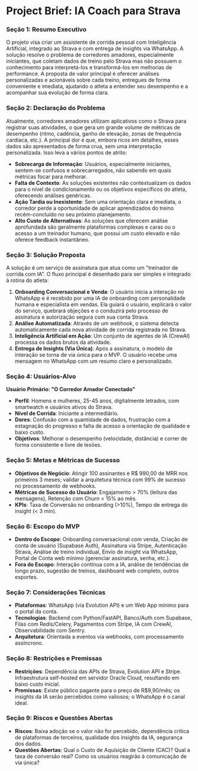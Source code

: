 # Project Brief: IA Coach para Strava

### **Seção 1: Resumo Executivo**
O projeto visa criar um assistente de corrida pessoal com Inteligência Artificial, integrado ao Strava e com entrega de insights via WhatsApp. A solução resolve o problema de corredores amadores, especialmente iniciantes, que coletam dados de treino pelo Strava mas não possuem o conhecimento para interpretá-los e transformá-los em melhorias de performance. A proposta de valor principal é oferecer análises personalizadas e acionáveis sobre cada treino, entregues de forma conveniente e imediata, ajudando o atleta a entender seu desempenho e a acompanhar sua evolução de forma clara.

### **Seção 2: Declaração do Problema**
Atualmente, corredores amadores utilizam aplicativos como o Strava para registrar suas atividades, o que gera um grande volume de métricas de desempenho (ritmo, cadência, ganho de elevação, zonas de frequência cardíaca, etc.). A principal dor é que, embora ricos em detalhes, esses dados são apresentados de forma crua, sem uma interpretação personalizada. Isso leva a vários pontos de atrito:
* **Sobrecarga de Informação**: Usuários, especialmente iniciantes, sentem-se confusos e sobrecarregados, não sabendo em quais métricas focar para melhorar.
* **Falta de Contexto**: As soluções existentes não contextualizam os dados para o nível de condicionamento ou os objetivos específicos do atleta, oferecendo análises genéricas.
* **Ação Tardia ou Inexistente**: Sem uma orientação clara e imediata, o corredor perde a oportunidade de aplicar aprendizados do treino recém-concluído no seu próximo planejamento.
* **Alto Custo de Alternativas**: As soluções que oferecem análise aprofundada são geralmente plataformas complexas e caras ou o acesso a um treinador humano, que possui um custo elevado e não oferece feedback instantâneo.

### **Seção 3: Solução Proposta**
A solução é um serviço de assinatura que atua como um "treinador de corrida com IA". O fluxo principal é desenhado para ser simples e integrado à rotina do atleta:
1.  **Onboarding Conversacional e Venda**: O usuário inicia a interação no WhatsApp e é recebido por uma IA de onboarding com personalidade humana e especialista em vendas. Ela guiará o usuário, explicará o valor do serviço, quebrará objeções e o conduzirá pelo processo de assinatura e autorização segura com sua conta Strava.
2.  **Análise Automatizada**: Através de um webhook, o sistema detecta automaticamente cada nova atividade de corrida registrada no Strava.
3.  **Inteligência Artificial em Ação**: Um conjunto de agentes de IA (CrewAI) processa os dados brutos da atividade.
4.  **Entrega de Insights (Via Única)**: Após a assinatura, o modelo de interação se torna de via única para o MVP. O usuário recebe uma mensagem no WhatsApp com um resumo claro e personalizado.

### **Seção 4: Usuários-Alvo**
**Usuário Primário: "O Corredor Amador Conectado"**
* **Perfil**: Homens e mulheres, 25-45 anos, digitalmente letrados, com smartwatch e usuários ativos do Strava.
* **Nível de Corrida**: Iniciante a intermediário.
* **Dores**: Confusão com a quantidade de dados, frustração com a estagnação do progresso e falta de acesso a orientação de qualidade e baixo custo.
* **Objetivos**: Melhorar o desempenho (velocidade, distância) e correr de forma consistente e livre de lesões.

### **Seção 5: Metas e Métricas de Sucesso**
* **Objetivos de Negócio**: Atingir 100 assinantes e R$ 990,00 de MRR nos primeiros 3 meses; validar a arquitetura técnica com 99% de sucesso no processamento de webhooks.
* **Métricas de Sucesso do Usuário**: Engajamento > 70% (leitura das mensagens), Retenção com Churn < 15% ao mês.
* **KPIs**: Taxa de Conversão no onboarding (>10%), Tempo de entrega do insight (< 3 min).

### **Seção 6: Escopo do MVP**
* **Dentro do Escopo**: Onboarding conversacional com venda, Criação de conta de usuário (Supabase Auth), Assinatura via Stripe, Autenticação Strava, Análise de treino individual, Envio de insight via WhatsApp, Portal de Conta web mínimo (gerenciar assinatura, senha, etc.).
* **Fora do Escopo**: Interação contínua com a IA, análise de tendências de longo prazo, sugestão de treinos, dashboard web completo, outros esportes.

### **Seção 7: Considerações Técnicas**
* **Plataformas**: WhatsApp (via Evolution API) e um Web App mínimo para o portal da conta.
* **Tecnologias**: Backend com Python/FastAPI, Banco/Auth com Supabase, Filas com Redis/Celery, Pagamentos com Stripe, IA com CrewAI, Observabilidade com Sentry.
* **Arquitetura**: Orientada a eventos via webhooks, com processamento assíncrono.

### **Seção 8: Restrições e Premissas**
* **Restrições**: Dependência das APIs de Strava, Evolution API e Stripe. Infraestrutura self-hosted em servidor Oracle Cloud, resultando em baixo custo inicial.
* **Premissas**: Existe público pagante para o preço de R$9,90/mês; os insights da IA serão percebidos como valiosos; o WhatsApp é o canal ideal.

### **Seção 9: Riscos e Questões Abertas**
* **Riscos**: Baixa adoção se o valor não for percebido, dependência crítica de plataformas de terceiros, qualidade dos insights da IA, segurança dos dados.
* **Questões Abertas**: Qual o Custo de Aquisição de Cliente (CAC)? Qual a taxa de conversão real? Como os usuários reagirão à comunicação de via única?
